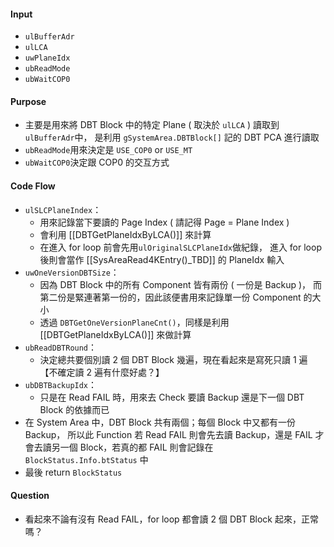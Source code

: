 #### Input
* `ulBufferAdr`
* `ulLCA`
* `uwPlaneIdx`
* `ubReadMode`
* `ubWaitCOP0`
#### Purpose
* 主要是用來將 DBT Block 中的特定 Plane ( 取決於 `ulLCA` ) 讀取到`ulBufferAdr`中，
	  是利用 `gSystemArea.DBTBlock[]` 記的 DBT PCA 進行讀取
* `ubReadMode`用來決定是 `USE_COP0` or `USE_MT`
* `ubWaitCOP0`決定跟 COP0 的交互方式
#### Code Flow
* `ulSLCPlaneIndex`：
	* 用來記錄當下要讀的 Page Index ( 請記得 Page = Plane Index )
	* 會利用 [[DBTGetPlaneIdxByLCA()]] 來計算
	* 在進入 for loop 前會先用`ulOriginalSLCPlaneIdx`做紀錄，
		  進入 for loop 後則會當作 [[SysAreaRead4KEntry()_TBD]] 的 PlaneIdx 輸入
* `uwOneVersionDBTSize`：
	* 因為 DBT Block 中的所有 Component 皆有兩份 ( 一份是 Backup )，
		  而第二份是緊連著第一份的，因此該便書用來記錄單一份 Component 的大小
	* 透過 `DBTGetOneVersionPlaneCnt()`，同樣是利用 [[DBTGetPlaneIdxByLCA()]] 來做計算
* `ubReadDBTRound`：
	* 決定總共要個別讀 2 個 DBT Block 幾遍，現在看起來是寫死只讀 1 遍
		  【不確定讀 2 遍有什麼好處？】
* `ubDBTBackupIdx`：
	* 只是在 Read FAIL 時，用來去 Check 要讀 Backup 還是下一個 DBT Block 的依據而已
* 在 System Area 中，DBT Block 共有兩個；每個 Block 中又都有一份 Backup，
	  所以此 Function 若 Read FAIL 則會先去讀 Backup，還是 FAIL 才會去讀另一個 Block，若真的都 FAIL 則會記錄在 `BlockStatus.Info.btStatus` 中
* 最後 return  `BlockStatus`
#### Question
* 看起來不論有沒有 Read FAIL，for loop 都會讀 2 個 DBT Block 起來，正常嗎？